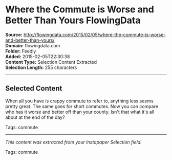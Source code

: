 # Where the Commute is Worse and Better Than Yours FlowingData

**Source:** http://flowingdata.com/2015/02/05/where-the-commute-is-worse-and-better-than-yours/  
**Domain:** flowingdata.com  
**Folder:** Feedly  
**Added:** 2015-02-05T22:30:38  
**Content Type:** Selection Content Extracted  
**Selection Length:** 255 characters  


---

## Selected Content

When all you have is crappy commute to refer to, anything less seems pretty great. The same goes for short commutes. Now you can compare who has it worse and better off than your county. Isn't that what it's all about at the end of the day?

Tags: commute

---

*This content was extracted from your Instapaper Selection field.*

Tags: commute
